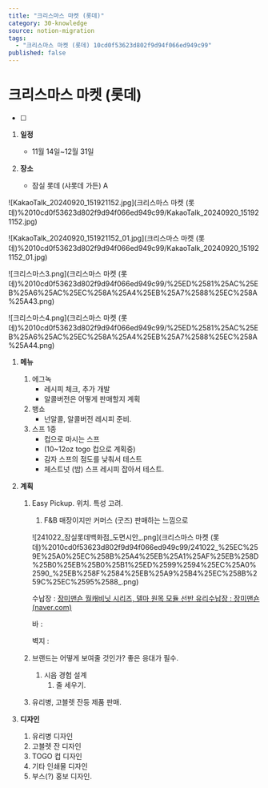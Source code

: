 ```yaml
---
title: "크리스마스 마켓 (롯데)"
category: 30-knowledge
source: notion-migration
tags:
  - "크리스마스 마켓 (롯데) 10cd0f53623d802f9d94f066ed949c99"
published: false
---
```


# 크리스마스 마켓 (롯데)

* [ ]

1. **일정**
   * 11월 14일~12월 31일

2. **장소**
   * 잠실 롯데 (샤롯데 가든) A

![KakaoTalk\_20240920\_151921152.jpg](크리스마스 마켓 (롯데)%2010cd0f53623d802f9d94f066ed949c99/KakaoTalk\_20240920\_151921152.jpg)

![KakaoTalk\_20240920\_151921152\_01.jpg](크리스마스 마켓 (롯데)%2010cd0f53623d802f9d94f066ed949c99/KakaoTalk\_20240920\_151921152\_01.jpg)

![크리스마스3.png](크리스마스 마켓 (롯데)%2010cd0f53623d802f9d94f066ed949c99/%25ED%2581%25AC%25EB%25A6%25AC%25EC%258A%25A4%25EB%25A7%2588%25EC%258A%25A43.png)

![크리스마스4.png](크리스마스 마켓 (롯데)%2010cd0f53623d802f9d94f066ed949c99/%25ED%2581%25AC%25EB%25A6%25AC%25EC%258A%25A4%25EB%25A7%2588%25EC%258A%25A44.png)

1. **메뉴**
   1. 에그녹
      * 레시피 체크, 추가 개발
      * 알콜버전은 어떻게 판매할지 계획
   2. 뱅쇼
      * 넌알콜, 알콜버전 레시피 준비.
   3. 스프 1종
      * 컵으로 마시는 스프
      * (10~12oz togo 컵으로 계획중)
      * 감자 스프의 점도를 낮춰서 테스트
      * 체스트넛 (밤) 스프 레시피 잡아서 테스트.

2. **계획**
   1. Easy Pickup. 위치. 특성 고려.

      1. F\&B 매장이지만 커머스 (굿즈) 판매하는 느낌으로

      ![241022\_잠실롯데백화점\_도면시안\_.png](크리스마스 마켓 (롯데)%2010cd0f53623d802f9d94f066ed949c99/241022\_%25EC%259E%25A0%25EC%258B%25A4%25EB%25A1%25AF%25EB%258D%25B0%25EB%25B0%25B1%25ED%2599%2594%25EC%25A0%2590\_%25EB%258F%2584%25EB%25A9%25B4%25EC%258B%259C%25EC%2595%2588\_.png)

      수납장 : [장미맨숀 월캐비닛 시리즈, 델마 원목 모듈 선반 유리수납장 : 장미맨숀 (naver.com)](https://brand.naver.com/rosamansion/products/5877842355)

      바 :

      벽지 :

   2. 브랜드는 어떻게 보여줄 것인가? 좋은 응대가 필수.
      1. 시음 경험 설계
         1. 줄 세우기.

   3. 유리병, 고블렛 잔등 제품 판매.

3. **디자인**
   1. 유리병 디자인
   2. 고블렛 잔 디자인
   3. TOGO 컵 디자인
   4. 기타 인쇄물 디자인
   5. 부스(?) 홍보 디자인.
